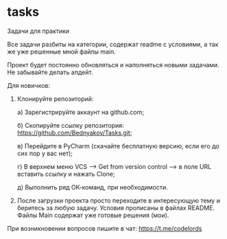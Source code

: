 # tasks
Задачи для практики

Все задачи разбиты на категории, содержат readme с условиями, а так же уже решенные мной файлы main.

Проект будет постоянно обновляться и наполняться новыми задачами. Не забывайте делать апдейт.

Для новичков:

1. Клонируйте репозиторий:

    а) Зарегистрируйте аккаунт на github.com;
    
    б) Скопируйте ссылку репозитория: https://github.com/Bednyakov/Tasks.git;
    
    в) Перейдите в PyCharm (скачайте бесплатную версию, если его до сих пор у вас нет);
    
    г) В верхнем меню VCS --> Get from version control --> в поле URL вставить ссылку и нажать Clone;
    
    д) Выполнить ряд ОК-команд, при необходимости.
    
2. После загрузки проекта просто переходите в интересующую тему и беритесь за любую задачу. Условия прописаны в файлах README. Файлы Main содержат уже готовые решения (мои). 

При возникновении вопросов пишите в чат: https://t.me/codelords
